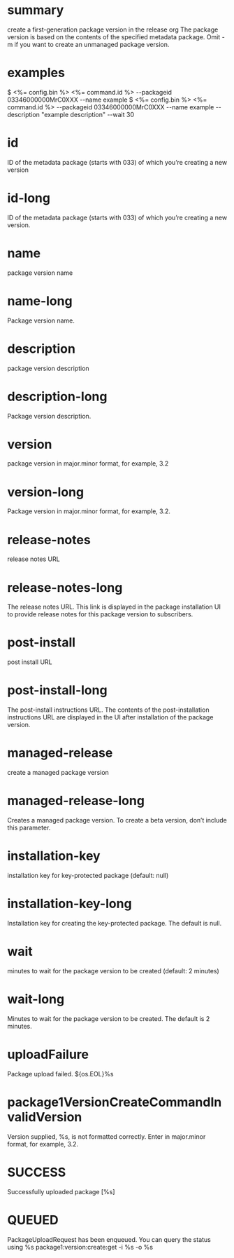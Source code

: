 # summary

create a first-generation package version in the release org
The package version is based on the contents of the specified metadata package. Omit -m if you want to create an unmanaged package version.

# examples

$ <%= config.bin %> <%= command.id %> --packageid 03346000000MrC0XXX --name example
$ <%= config.bin %> <%= command.id %> --packageid 03346000000MrC0XXX --name example --description "example description" --wait 30

# id

ID of the metadata package (starts with 033) of which you’re creating a new version

# id-long

ID of the metadata package (starts with 033) of which you’re creating a new version.

# name

package version name

# name-long

Package version name.

# description

package version description

# description-long

Package version description.

# version

package version in major.minor format, for example, 3.2

# version-long

Package version in major.minor format, for example, 3.2.

# release-notes

release notes URL

# release-notes-long

The release notes URL. This link is displayed in the package installation UI to provide release notes for this package version to subscribers.

# post-install

post install URL

# post-install-long

The post-install instructions URL. The contents of the post-installation instructions URL are displayed in the UI after installation of the package version.

# managed-release

create a managed package version

# managed-release-long

Creates a managed package version. To create a beta version, don’t include this parameter.

# installation-key

installation key for key-protected package (default: null)

# installation-key-long

Installation key for creating the key-protected package. The default is null.

# wait

minutes to wait for the package version to be created (default: 2 minutes)

# wait-long

Minutes to wait for the package version to be created. The default is 2 minutes.

# uploadFailure

Package upload failed. ${os.EOL}%s

# package1VersionCreateCommandInvalidVersion

Version supplied, %s, is not formatted correctly. Enter in major.minor format, for example, 3.2.

# SUCCESS

Successfully uploaded package [%s]

# QUEUED

PackageUploadRequest has been enqueued. You can query the status using
%s package1:version:create:get -i %s -o %s
